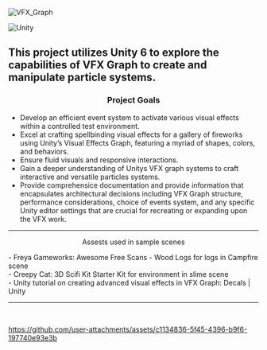 ![VFX_Graph](https://github.com/user-attachments/assets/82108704-7b70-4aff-841f-f519ed7a33c0)

![Unity](https://img.shields.io/badge/unity-%23000000.svg?style=for-the-badge&logo=unity&logoColor=white)
<br>

<h2>This project utilizes Unity 6 to explore the capabilities of VFX Graph to create and manipulate particle systems.</h2>

<center> <h3>Project Goals</h3> </center>
<ul><li>Develop an efficient event system to activate various visual effects within a controlled test environment.</li>
<li>Excel at crafting spellbinding visual effects for a gallery of fireworks using Unity’s Visual Effects Graph, featuring a myriad of shapes, colors, and behaviors.</li>
<li>Ensure fluid visuals and responsive interactions.</li>
<li>Gain a deeper understanding of Unitys VFX graph systems to craft interactive and versatile particles systems.</li>
<li>Provide comprehensice documentation and provide information that encapsulates architectural decisions including VFX Graph structure, performance considerations, choice of events system, and any specific Unity editor settings that are crucial for recreating or expanding upon the VFX work. </li>
</ul>

---

<center> <p>Assests used in sample scenes</p> </center>
- Freya Gameworks: Awesome Free Scans - Wood Logs for logs in Campfire scene
<br>
- Creepy Cat: 3D Scifi Kit Starter Kit for environment in slime scene
<br>
- Unity tutorial on creating advanced visual effects in VFX Graph: Decals | Unity

<br>

---





<br> 


https://github.com/user-attachments/assets/c1134836-5f45-4396-b9f6-197740e93e3b



